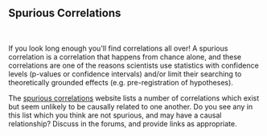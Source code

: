 ## Spurious Correlations

&nbsp;

If you look long enough you'll find correlations all over! A spurious correlation is a correlation that happens from 
chance alone, and these correlations are one of the reasons scientists use statistics with confidence levels (p-values 
or confidence intervals) and/or limit their searching to theoretically grounded effects (e.g. pre-registration of 
hypotheses).

The <a href="https://tylervigen.com/spurious-correlations">spurious correlations</a> website lists a number of 
correlations which exist but seem unlikely to be causally related to one another. Do you see any in this list which you 
think are not spurious, and may have a causal relationship? Discuss in the forums, and provide links as appropriate.